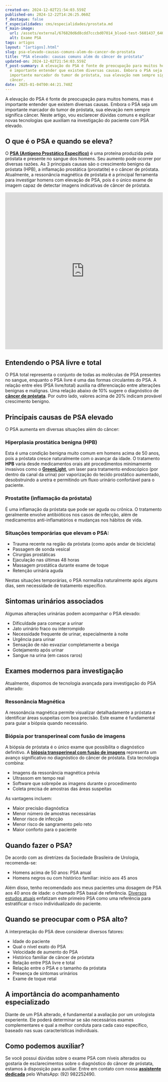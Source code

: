 ```yaml
---
created-on: 2024-12-02T21:54:03.559Z
published-on: 2024-12-22T14:26:25.060Z
f_destaque: false
f_especialidades: cms/especialidades/prostata.md
f_main-image:
  url: /assets/external/676820d6d8cdd7cccbd07014_blood-test-5601437_640.jpg
  alt: Exame PSA
tags: artigos
layout: "[artigos].html"
slug: psa-elevado-causas-comuns-alem-do-cancer-de-prostata
title: "PSA elevado: causas comuns além do câncer de próstata"
updated-on: 2024-12-02T21:54:03.559Z
f_post-summary: A elevação do PSA é fonte de preocupação para muitos homens, mas
  é importante entender que existem diversas causas. Embora o PSA seja um
  importante marcador do tumor de próstata, sua elevação nem sempre significa
  câncer.
date: 2025-01-04T00:44:21.740Z
---
```

A elevação do PSA é fonte de preocupação para muitos homens, mas é importante entender que existem diversas causas. Embora o PSA seja um importante marcador do tumor de próstata, sua elevação nem sempre significa câncer. Neste artigo, vou esclarecer dúvidas comuns e explicar novas tecnologias que auxiliam na investigação do paciente com PSA elevado.

## **O que é o PSA e quando se eleva?**

O **[PSA (Antígeno Prostático Específico)](https://uroconsult.com.br/artigos/o-exame-de-psa/)** é uma proteína produzida pela próstata e presente no sangue dos homens. Seu aumento pode ocorrer por diversas razões. As 3 principais causas são o crescimento benigno da próstata (HPB), a inflamação prostática (prostatite) e o câncer de próstata. Atualmente, a ressonância magnética de próstata é a principal ferramenta para investigar homens com elevação de PSA, pois é o único exame de imagem capaz de detectar imagens indicativas de câncer de próstata.<div style="text-align: center; margin-bottom: 20px;">

  <iframe
    width="100%"
    height="500"
    src="https://www.youtube.com/embed/270ZnBqTaG4"
    title="Elevação do PSA. Quais são as causas?"
    frameborder="0"
    allow="accelerometer; autoplay; clipboard-write; encrypted-media; gyroscope; picture-in-picture; web-share"
    referrerpolicy="strict-origin-when-cross-origin"
    allowfullscreen
    id="responsive-video"
    style="max-width: 800px; margin: 0 auto; display: block;"
  ></iframe>
  <script>
    function adjustIframeHeight() {
      var iframe = document.getElementById('responsive-video');
      if (window.innerWidth < 768) {
        iframe.style.height = '300px'; // Altura para celular
      } else {
        iframe.style.height = '500px'; // Altura para desktop
      }
    }  </script>
</div>

## **Entendendo o PSA livre e total** 

O PSA total representa o conjunto de todas as moléculas de PSA presentes no sangue, enquanto o PSA livre é uma das formas circulantes do PSA. A relação entre eles (PSA livre/total) auxilia na diferenciação entre alterações benignas e malignas. Uma relação abaixo de 10% sugere o diagnóstico de **[câncer de próstata](https://uroconsult.com.br/prostata/cancer-de-prostata-a-importancia-do-diagnostico-precoce/)**. Por outro lado, valores acima de 20% indicam provável crescimento benigno.

## **Principais causas de PSA elevado**

O PSA aumenta em diversas situações além do câncer:

### **Hiperplasia prostática benigna (HPB)** 

Esta é uma condição benigna muito comum em homens acima de 50 anos, pois a próstata cresce naturalmente com o avançar da idade. O tratamento **HPB** varia desde medicamentos orais até procedimentos minimamente invasivos como o **[GreenLight](https://uroconsult.com.br/artigos/entenda-o-greenlight-vaporizacao-da-prostata-para-tratamento-da-hiperplasia-prostatica-benigna/)**, um laser para tratamento endoscópico (por dentro da canal da urina) por vaporização do tecido prostático aumentado, desobstruindo a uretra e permitindo um fluxo urinário confortável para o paciente.

### **Prostatite (inflamação da próstata)** 

É uma inflamação da próstata que pode ser aguda ou crônica. O tratamento geralmente envolve antibióticos nos casos de infecção, além de medicamentos anti-inflamatórios e mudanças nos hábitos de vida.

### **Situações temporárias que elevam o PSA:**

* Trauma recente na região da próstata (como após andar de bicicleta)
* Passagem de sonda vesical
* Cirurgias prostáticas
* Ejaculação nas últimas 48 horas
* Massagem prostática durante exame de toque
* Retenção urinária aguda

Nestas situações temporárias, o PSA normaliza naturalmente após alguns dias, sem necessidade de tratamento específico.

## **Sintomas urinários associados**

Algumas alterações urinárias podem acompanhar o PSA elevado:

* Dificuldade para começar a urinar
* Jato urinário fraco ou interrompido
* Necessidade frequente de urinar, especialmente à noite
* Urgência para urinar
* Sensação de não esvaziar completamente a bexiga
* Gotejamento após urinar
* Sangue na urina (em casos raros)

## **Exames modernos para investigação** 

Atualmente, dispomos de tecnologia avançada para investigação do PSA alterado‍:

### **Ressonância Magnética**

A ressonância magnética permite visualizar detalhadamente a próstata e identificar áreas suspeitas com boa precisão. Este exame é fundamental para guiar a biópsia quando necessário.

### **Biópsia por transperineal com fusão de imagens**

A biópsia de próstata é o único exame que possibilita o diagnóstico definitivo. A **[biópsia transperineal com fusão de imagens](https://uroconsult.com.br/artigos/biopsia-de-prostata-transperineal-em-manaus/)** representa um avanço significativo no diagnóstico do câncer de próstata. Esta tecnologia combina:

* Imagens da ressonância magnética prévia
* Ultrassom em tempo real
* Software que sobrepõe as imagens durante o procedimento
* Coleta precisa de amostras das áreas suspeitas

As vantagens incluem:

* Maior precisão diagnóstica
* Menor número de amostras necessárias
* Menor risco de infecção
* Menor risco de sangramento pelo reto
* Maior conforto para o paciente

## **Quando fazer o PSA?**

De acordo com as diretrizes da Sociedade Brasileira de Urologia, recomenda-se:

* Homens acima de 50 anos: PSA anual
* Homens negros ou com histórico familiar: início aos 45 anos

Além disso, tenho recomendado aos meus pacientes uma dosagem de PSA aos 40 anos de idade: o chamado PSA basal de referência. [Diversos estudos atuais](https://pubmed.ncbi.nlm.nih.gov/37088597/) enfatizam este primeiro PSA como uma referência para estratificar o risco individualizado do paciente.

## **Quando se preocupar com o PSA alto?**

A interpretação do PSA deve considerar diversos fatores:

* Idade do paciente
* Qual o nível exato do PSA
* Velocidade de aumento do PSA
* Histórico familiar de câncer de próstata
* Relação entre PSA livre e total
* Relação entre o PSA e o tamanho da próstata
* Presença de sintomas urinários
* Exame de toque retal

## **A importância do acompanhamento especializado**

Diante de um PSA alterado, é fundamental a avaliação por um urologista experiente. Ele poderá determinar se são necessários exames complementares e qual a melhor conduta para cada caso específico, baseado nas suas características individuais.

## **Como podemos auxiliar?**

Se você possui dúvidas sobre o exame PSA com níveis alterados ou gostaria de esclarecimentos sobre o diagnóstico do câncer de próstata, estamos à disposição para auxiliar. Entre em contato com nossa **[assistente dedicada](https://api.whatsapp.com/send?phone=5592982252490)** pelo WhatsApp: (92) 982252490.